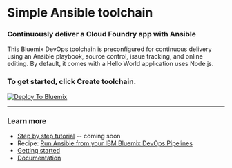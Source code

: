 # Simple Ansible toolchain
### Continuously deliver a Cloud Foundry app with Ansible

This Bluemix DevOps toolchain is preconfigured for continuous delivery using an Ansible playbook, source control, issue tracking, and online editing. By default, it comes with a  Hello World application uses Node.js.

### To get started, click **Create toolchain**.

[![Deploy To Bluemix](https://console.bluemix.net/devops/graphics/create_toolchain_button.png)](https://console.bluemix.net/devops/setup/deploy/?repository=https%3A//github.com/open-toolchain/simple-ansible-toolchain)

---
### Learn more

* [Step by step tutorial]() -- coming soon
* Recipe:  [Run Ansible from your IBM Bluemix DevOps Pipelines](https://developer.ibm.com/recipes/tutorials/run-ansible-from-your-ibm-bluemix-devops-pipelines/)
* [Getting started](https://bluemix.net/devops)
* [Documentation](https://console.bluemix.net/docs/services/ContinuousDelivery/index.html?pos=2)

